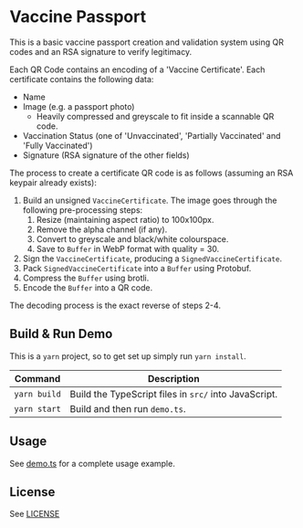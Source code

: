 # Vaccine Passport

This is a basic vaccine passport creation and validation system using QR codes and an RSA signature to verify legitimacy.

Each QR Code contains an encoding of a 'Vaccine Certificate'. Each certificate contains the following data:
* Name
* Image (e.g. a passport photo)
    * Heavily compressed and greyscale to fit inside a scannable QR code.
* Vaccination Status (one of 'Unvaccinated', 'Partially Vaccinated' and 'Fully Vaccinated')
* Signature (RSA signature of the other fields)

The process to create a certificate QR code is as follows (assuming an RSA keypair already exists):
1. Build an unsigned `VaccineCertificate`. The image goes through the following pre-processing steps:
    1. Resize (maintaining aspect ratio) to 100x100px.
    2. Remove the alpha channel (if any).
    3. Convert to greyscale and black/white colourspace.
    4. Save to `Buffer` in WebP format with quality = 30.
2. Sign the `VaccineCertificate`, producing a `SignedVaccineCertificate`.
2. Pack `SignedVaccineCertificate` into a `Buffer` using Protobuf.
3. Compress the `Buffer` using brotli.
4. Encode the `Buffer` into a QR code.

The decoding process is the exact reverse of steps 2-4.

## Build & Run Demo

This is a `yarn` project, so to get set up simply run `yarn install`.

| Command      | Description                                           |
| ------------ | ----------------------------------------------------- |
| `yarn build` | Build the TypeScript files in `src/` into JavaScript. |
| `yarn start` | Build and then run `demo.ts`.                         |

## Usage

See [demo.ts](src/demo.ts) for a complete usage example.

## License

See [LICENSE](LICENSE)
